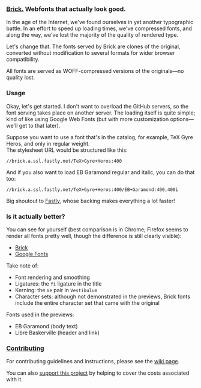 ### [Brick.](http://brick.im) Webfonts that actually look good.

In the age of the Internet, we've found ourselves in yet another typographic battle. In an effort to speed up loading times, we've compressed fonts, and along the way, we've lost the majority of the quality of rendered type.

Let's change that. The fonts served by Brick are clones of the original, converted without modification to several formats for wider browser compatibility.

All fonts are served as WOFF-compressed versions of the originals&mdash;no quality lost.

### Usage

Okay, let's get started. I don't want to overload the GitHub servers, so the font serving takes place on another server. The loading itself is quite simple; kind of like using Google Web Fonts (but with more customization options—we'll get to that later).

Suppose you want to use a font that's in the catalog, for example, TeX Gyre Heros, and only in regular weight.  
The stylesheet URL would be structured like this:  
````
//brick.a.ssl.fastly.net/TeX+Gyre+Heros:400
````
And if you also want to load EB Garamond regular and italic, you can do that too:
````
//brick.a.ssl.fastly.net/TeX+Gyre+Heros:400/EB+Garamond:400,400i
````

Big shoutout to [Fastly](http://www.fastly.com), whose backing makes everything a lot faster!

### Is it actually better?

You can see for yourself (best comparison is in Chrome; Firefox seems to render all fonts pretty well, though the difference is still clearly visible):

- [Brick](http://brick.im/preview/brick.html)
- [Google Fonts](http://brick.im/preview/google.html)

Take note of:

- Font rendering and smoothing
- Ligatures: the `fi` ligature in the title
- Kerning: the `Ve` pair in `Vestibulum`
- Character sets: although not demonstrated in the previews, Brick fonts include the entire character set that came with the original

Fonts used in the previews:
- EB Garamond (body text)
- Libre Baskerville (header and link)

### [Contributing](https://github.com/alfredxing/brick/wiki/Contributing)

For contributing guidelines and instructions, please see the [wiki page](https://github.com/alfredxing/brick/wiki/Contributing).

You can also [support this project](https://www.gittip.com/Alfred%20Xing/) by helping to cover the costs associated with it.

